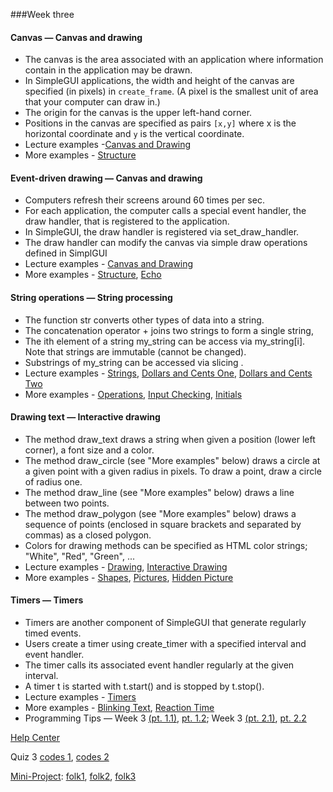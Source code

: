 ###Week three 

#### Canvas — Canvas and drawing
+ The canvas is the area associated with an application where information contain in the application may be drawn.
+ In SimpleGUI applications, the width and height of the canvas are specified (in pixels) in `create_frame`. (A pixel is the smallest unit of area that your computer can draw in.)
+ The origin for the canvas is the upper left-hand corner.
+ Positions in the canvas are specified as pairs `[x,y]` where x is the horizontal coordinate and `y` is the vertical coordinate.
+ Lecture examples -[Canvas and Drawing](http://www.codeskulptor.org/#examples-canvas_and_drawing.py)
+ More examples - [Structure](http://www.codeskulptor.org/#examples-more-3a_canvas_and_drawing-structure.py)

#### Event-driven drawing — Canvas and drawing
+ Computers refresh their screens around 60 times per sec.
+ For each application, the computer calls a special event handler, the draw handler, that is registered to the application.
+ In SimpleGUI, the draw handler is registered via set_draw_handler.
+ The draw handler can modify the canvas via simple draw operations defined in SimplGUI
+ Lecture examples - [Canvas and Drawing](http://www.codeskulptor.org/#examples-canvas_and_drawing.py)
+ More examples - [Structure](http://www.codeskulptor.org/#examples-more-3a_canvas_and_drawing-structure.py), [Echo](http://www.codeskulptor.org/#examples-more-3a_canvas_and_drawing-echo.py)

#### String operations — String processing
+ The function str converts other types of data into a string.
+ The concatenation operator + joins two strings to form a single string,
+ The ith element of a string my_string can be access via my_string[i]. Note that strings are immutable (cannot be changed).
+ Substrings of my_string can be accessed via slicing .
+ Lecture examples - [Strings](http://www.codeskulptor.org/#examples-strings-0.py), [Dollars and Cents One](http://www.codeskulptor.org/#examples-strings-1.py), [Dollars and Cents Two](http://www.codeskulptor.org/#examples-strings-2.py)
+ More examples - [Operations](http://www.codeskulptor.org/#examples-more-3a_string_processing-operations.py), [Input Checking](http://www.codeskulptor.org/#examples-more-3a_string_processing-input_checking.py), [Initials](http://www.codeskulptor.org/#examples-more-3a_string_processing-initials.py)

#### Drawing text — Interactive drawing
+ The method draw_text draws a string when given a position (lower left corner), a font size and a color.
+ The method draw_circle (see "More examples" below) draws a circle at a given point with a given radius in pixels. To draw a point, draw a circle of radius one.
+ The method draw_line (see "More examples" below) draws a line between two points.
+ The method draw_polygon (see "More examples" below) draws a sequence of points (enclosed in square brackets and separated by commas) as a closed polygon.
+ Colors for drawing methods can be specified as HTML color strings; "White", "Red", "Green", ...
+ Lecture examples - [Drawing](http://www.codeskulptor.org/#examples-drawing.py), [Interactive Drawing](http://www.codeskulptor.org/#examples-interactive_drawing.py)
+ More examples - [Shapes](http://www.codeskulptor.org/#examples-more-3a_interactive_drawing-shapes.py), [Pictures](http://www.codeskulptor.org/#examples-more-3a_interactive_drawing-pictures.py), [Hidden Picture](http://www.codeskulptor.org/#examples-more-3a_interactive_drawing-hidden_picture.py)

#### Timers — Timers
+ Timers are another component of SimpleGUI that generate regularly timed events.
+ Users create a timer using create_timer with a specified interval and event handler.
+ The timer calls its associated event handler regularly at the given interval.
+ A timer t is started with t.start() and is stopped by t.stop().
+ Lecture examples - [Timers](http://www.codeskulptor.org/#examples-timers.py)
+ More examples - [Blinking Text](http://www.codeskulptor.org/#examples-more-3b_timers-blinking_text.py), [Reaction Time](http://www.codeskulptor.org/#examples-more-3b_timers-reaction_time.py)
+ Programming Tips — Week 3 [(pt. 1.1)](http://www.codeskulptor.org/#examples-tips3-events.py), [pt. 1.2](http://www.codeskulptor.org/#user39_PCrwxyDO4c3BBZd.py); Week 3 [(pt. 2.1)](http://www.codeskulptor.org/#examples-tips3.py), [pt. 2.2](http://www.codeskulptor.org/#user39_C58aImz1PW7GPOJ.py)

[Help Center](https://class.coursera.org/interactivepython1-002/wiki/view?page=week3)

Quiz 3 [codes 1](http://www.codeskulptor.org/#user39_x882e1KcfAAUJjp.py), [codes 2](http://www.codeskulptor.org/#user39_BrM0mmI9u7O32T5.py)

[Mini-Project](https://class.coursera.org/interactivepython1-002/human_grading/view/courses/974633/assessments/30/submissions): [folk1](https://github.com/Lieke22/Interactive-Programming-in-Python-with-Coursera/blob/master/mini%20project%203%20%22Stopwatch:%20The%20Game%22.py), [folk2](http://www.codeskulptor.org/#user4-OfeP8ZhSYS-2.py), [folk3](http://www.codeskulptor.org/#user4-o6Qzh1GvX6GweBC.py)
